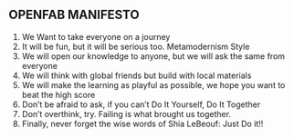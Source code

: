 ## OPENFAB MANIFESTO
1. We Want to take everyone on a journey  
2. It will be fun, but it will be serious too. Metamodernism Style 
3. We will open our knowledge to anyone, but we will ask the same from everyone 
4. We will think with global friends but build with local materials 
5. We will make the learning as playful as possible, we hope you want to beat the high score 
6. Don’t be afraid to ask, if you can’t Do It Yourself, Do It Together 
7. Don’t overthink, try. Failing is what brought us together. 
8. Finally, never forget the wise words of Shia LeBeouf: Just Do it!!


